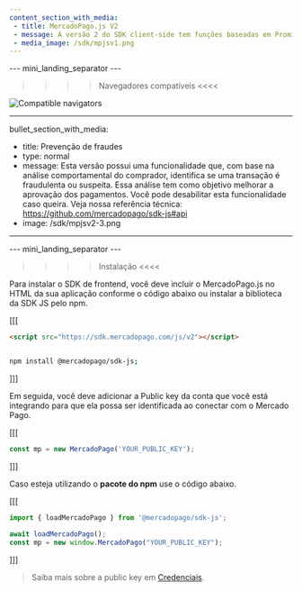 ```yaml
---
content_section_with_media: 
 - title: MercadoPago.js V2
 - message: A versão 2 do SDK client-side tem funções baseadas em Promises e traz uma interface com o desenvolvedor renovada e apresenta melhor tratamento de erros.
 - media_image: /sdk/mpjsv1.png
---
```


--- mini_landing_separator ---

>>>> Navegadores compatíveis <<<<

![Compatible navigators](sdk/mp-jsv2.png)

---
bullet_section_with_media: 
 - title: Prevenção de fraudes
 - type: normal
 - message: Esta versão possui uma funcionalidade que, com base na análise comportamental do comprador, identifica se uma transação é fraudulenta ou suspeita. Essa análise tem como objetivo melhorar a aprovação dos pagamentos. Você pode desabilitar esta funcionalidade caso queira. Veja nossa referência técnica: https://github.com/mercadopago/sdk-js#api
 - image: /sdk/mpjsv2-3.png
---

--- mini_landing_separator ---

>>>> Instalação <<<<

Para instalar o SDK de frontend, você deve incluir o MercadoPago.js no HTML da sua aplicação conforme o código abaixo ou instalar a biblioteca da SDK JS pelo npm.

[[[
```html
<script src="https://sdk.mercadopago.com/js/v2"></script>

```
```bash

npm install @mercadopago/sdk-js;

```
]]]

Em seguida, você deve adicionar a Public key da conta que você está integrando para que ela possa ser identificada ao conectar com o Mercado Pago.

[[[
```javascript
const mp = new MercadoPago('YOUR_PUBLIC_KEY');
```
]]]

Caso esteja utilizando o **pacote do npm** use o código abaixo.

[[[
```javascript
import { loadMercadoPago } from '@mercadopago/sdk-js';

await loadMercadoPago();
const mp = new window.MercadoPago("YOUR_PUBLIC_KEY");

```
]]]



>
> Saiba mais sobre a public key em [Credenciais](/developers/pt/docs/credentials).
